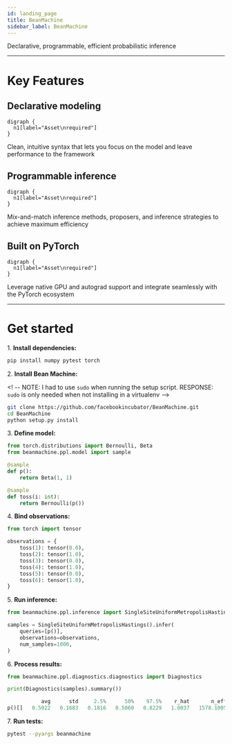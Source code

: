 ```yaml
---
id: landing_page
title: BeanMachine
sidebar_label: BeanMachine
---
```


<!-- @import "../header.md" -->

Declarative, programmable, efficient probabilistic inference

---

# Key Features

## Declarative modeling

```viz
digraph {
  n1[label="Asset\nrequired"]
}
```

Clean, intuitive syntax that lets you focus on the model and leave performance to the framework

## Programmable inference

```viz
digraph {
  n1[label="Asset\nrequired"]
}
```

Mix-and-match inference methods, proposers, and inference strategies to achieve maximum efficiency

## Built on PyTorch

```viz
digraph {
  n1[label="Asset\nrequired"]
}
```

Leverage native GPU and autograd support and integrate seamlessly with the PyTorch ecosystem

---

# Get started

1\. **Install dependencies:**

  ```sh
  pip install numpy pytest torch
  ```

2\. **Install Bean Machine:**

  <! -- NOTE: I had to use `sudo` when running the setup script. RESPONSE: `sudo` is only needed when not installing in a virtualenv -->

  ```sh
  git clone https://github.com/facebookincubator/BeanMachine.git
  cd BeanMachine
  python setup.py install
  ```

3\. **Define model:**

  ```py
  from torch.distributions import Bernoulli, Beta
  from beanmachine.ppl.model import sample

  @sample
  def p():
      return Beta(1, 1)

  @sample
  def toss(i: int):
      return Bernoulli(p())
  ```

4\. **Bind observations:**

  ```py
  from torch import tensor

  observations = {
      toss(1): tensor(0.0),
      toss(2): tensor(1.0),
      toss(3): tensor(0.0),
      toss(4): tensor(1.0),
      toss(5): tensor(0.0),
      toss(6): tensor(1.0),
  }
  ```

5\. **Run inference:**

  ```py
  from beanmachine.ppl.inference import SingleSiteUniformMetropolisHastings

  samples = SingleSiteUniformMetropolisHastings().infer(
      queries=[p()],
      observations=observations,
      num_samples=1000,
  )
  ```

6\. **Process results:**

  ```py
  from beanmachine.ppl.diagnostics.diagnostics import Diagnostics

  print(Diagnostics(samples).summary())
  ```

  ```py
             avg      std     2.5%      50%    97.5%    r_hat       n_eff
  p()[]   0.5022   0.1683   0.1816   0.5060   0.8229   1.0037   1578.1005
  ```

7\. **Run tests:**

  ```sh
  pytest --pyargs beanmachine
  ```

